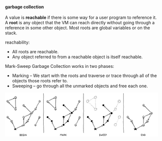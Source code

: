 



#### garbage collection


A value is **reachable** if there is some way for a user program to reference it. A **root** is any object that the VM can reach directly without going through a reference in some other object. Most roots are global variables or on the stack.

reachability:

* All roots are reachable.
* Any object referred to from a reachable object is itself reachable.

Mark-Sweep Garbage Collection works in two phases:

* Marking – We start with the roots and traverse or trace through all of the objects those roots refer to.
* Sweeping – go through all the unmarked objects and free each one.


![](figures/16026497322792.png)
